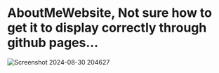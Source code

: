 # AboutMeWebsite, Not sure how to get it to display correctly through github pages... 
![Screenshot 2024-08-30 204627](https://github.com/user-attachments/assets/36c6b405-afce-4526-b9b5-f4e99dc61ca1)
